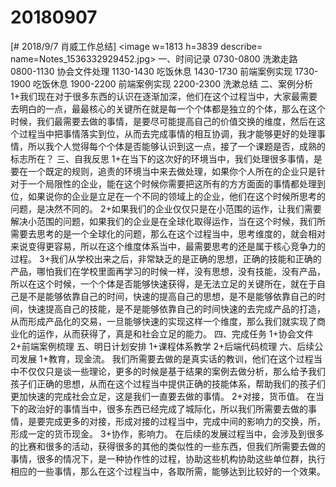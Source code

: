 # 20180907

[# 2018/9/7 肖威工作总结]
<image w=1813 h=3839 describe= name=Notes_1536332929452.jpg>
一、时间记录
0730-0800 洗漱走路
0800-1130 协会文件处理
1130-1430 吃饭休息
1430-1730 前端案例实现
1730-1900 吃饭休息
1900-2200 前端案例实现
2200-2300 洗漱总结
二、案例分析
1+我们现在对于很多东西的认识在逐渐加深，他们在这个过程当中，大家最需要去明白的一点，最最核心的关键所在就是每一个个体都是独立的个体，那么在这个时候，我们最需要去做的事情，是要尽可能提高自己的价值交换的维度，然后在这个过程当中把事情落实到位，从而去完成事情的相互协调，我才能够更好的处理事情，所以我个人觉得每个个体是否能够认识到这一点，接了一个课题是否，成熟的标志所在？
三、自我反思
1+在当下的这次好的环境当中，我们处理很多事情，是要在一个既定的规则，追责的环境当中来去做处理，如果你个人所在的企业只是针对于一个局限性的企业，能在这个时候你需要把这所有的方方面面的事情都处理到位，如果说你的企业是立足在一个不同的领域上的企业，他们在这个时候所思考的问题，是决然不同的。
2+如果我们的企业仅仅只是在小范围的运作，让我们需要解决小范围的问题，如果我们的企业是在全球化取得运作，当在这个时候，我们所需要去思考的是一个全球化的问题，那么在这个过程当中，思考维度的，就会相对来说变得更容易，所以在这个维度体系当中，最需要思考的还是属于核心竞争力的过程。
3+我们从学校出来之后，非常缺乏的是正确的思想，正确的技能和正确的产品，哪怕我们在学校里面再学习的时候一样，没有思想，没有技能，没有产品，所以在这个时候，一个个体是否能够快速获得，是无法立足的关键所在，就在于自己是不是能够依靠自己的时间，快速的提高自己的思想，是不是能够依靠自己的时间，快速提高自己的技能，是不是能够依靠自己的时间快速的去完成产品的打造，从而形成产品化的交易，一旦能够快速的实现这样一个维度，那么我们就实现了商业化的运作，从而获得了，真是和社会立足的能力。
四、完成任务
1+协会文件
2+前端案例梳理
五、明日计划安排
1+课程体系教学
2+后端代码梳理
六、后续公司发展
1+教育，现金流。
我们所需要去做的是真实话的教训，他们在这个过程当中不仅仅只是谈一些理论，更多的时候是基于结果的案例去做分析，那么给予我们孩子们正确的思想，从而在这个过程当中提供正确的技能体系，帮助我们的孩子们更加快速的完成社会立足，这是我们一直要去做的事情。
2+对接，货币值。
在当下的政治好的事情当中，很多东西已经完成了城际化，所以我们所需要去做的事情，是要完成更多的对接，形成对接的过程当中，完成中间的影响力的交换，所，形成一定的货币现金。
3+协作，影响力。
在后续的发展过程当中，会涉及到很多的比赛和很多的活动，获得很多的其他的类似性的一些东西，但我们所需要去做的事情，很多的情况下，是一种协作性的过程，协助这些机构协助这些单位群，执行相应的一些事情，那么在这个过程当中，各取所需，能够达到比较好的一个效果。
